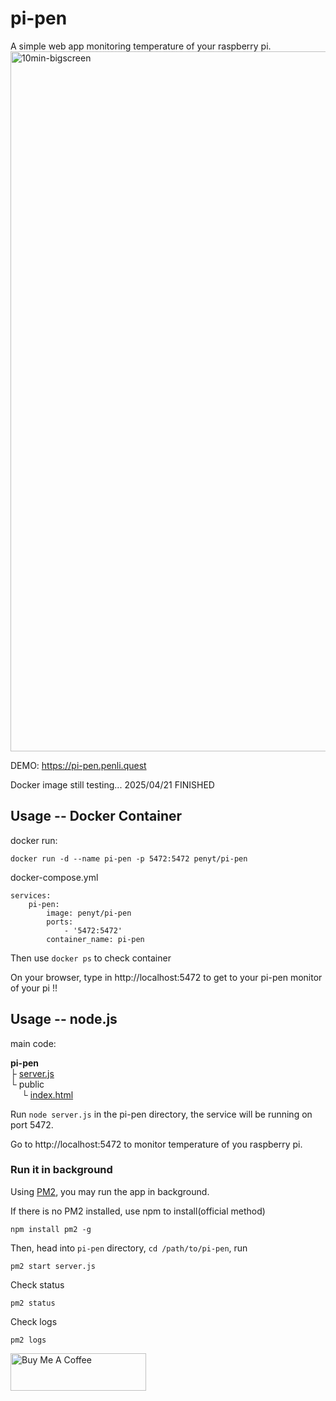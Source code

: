 # pi-pen
A simple web app monitoring temperature of your raspberry pi.
<img width="1120" alt="10min-bigscreen" src="https://github.com/user-attachments/assets/318254b7-477a-40db-9d22-3f013fb6c525" />

DEMO: https://pi-pen.penli.quest  

Docker image still testing... 2025/04/21 FINISHED  

## Usage -- Docker Container

docker run:  
```
docker run -d --name pi-pen -p 5472:5472 penyt/pi-pen
```

docker-compose.yml
```
services:
    pi-pen:
        image: penyt/pi-pen
        ports:
            - '5472:5472'
        container_name: pi-pen
```

Then use ```docker ps``` to check container  

On your browser, type in http://localhost:5472 to get to your pi-pen monitor of your pi !!  


## Usage -- node.js
main code:  
  
**pi-pen**  
├ [server.js](https://github.com/penyt/pi-pen/blob/main/server.js)    
└ public  
&emsp; └ [index.html](https://github.com/penyt/pi-pen/blob/main/public/index.html)  
  
Run `node server.js` in the pi-pen directory, the service will be running on port 5472.  

Go to http://localhost:5472 to monitor temperature of you raspberry pi. 


### Run it in background
Using [PM2](https://pm2.io/docs/runtime/guide/installation/),  you may run the app in background.  

If there is no PM2 installed, use npm to install(official method)
```
npm install pm2 -g
```

Then, head into `pi-pen` directory, `cd /path/to/pi-pen`, run 
```
pm2 start server.js
```

Check status
```
pm2 status
```

Check logs
```
pm2 logs
```  
  
<a href="https://www.buymeacoffee.com/penyt" target="_blank"><img src="https://cdn.buymeacoffee.com/buttons/v2/default-blue.png" alt="Buy Me A Coffee" style="height: 60px !important;width: 217px !important;" ></a>
